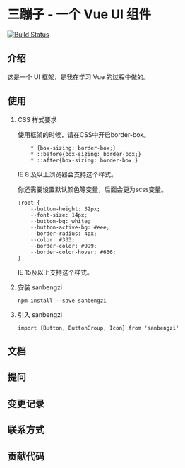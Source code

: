 # 三蹦子 - 一个 Vue UI 组件
[![Build Status](https://travis-ci.org/gotgith/sanbengzi.svg?branch=master)](https://travis-ci.org/gotgith/sanbengzi)
## 介绍
这是一个 UI 框架，是我在学习 Vue 的过程中做的。
## 使用
1. CSS 样式要求

    使用框架的时候，请在CSS中开启border-box。
    
    ```
        * {box-sizing: border-box;}
        * ::before{box-sizing: border-box;}
        * ::after{box-sizing: border-box;}
    ```
    IE 8 及以上浏览器会支持这个样式。 
    
    你还需要设置默认颜色等变量，后面会更为scss变量。
    ```
    :root {
        --button-height: 32px;
        --font-size: 14px;
        --button-bg: white;
        --button-active-bg: #eee;
        --border-radius: 4px;
        --color: #333;
        --border-color: #999;
        --border-color-hover: #666;
    }
    ```
    IE 15及以上支持这个样式。
    
2. 安装 sanbengzi
    ```
    npm install --save sanbengzi
    ```
3. 引入 sanbengzi
    ```
    import {Button, ButtonGroup, Icon} from 'sanbengzi'
    ```
    
 

## 文档
## 提问
## 变更记录
## 联系方式
## 贡献代码